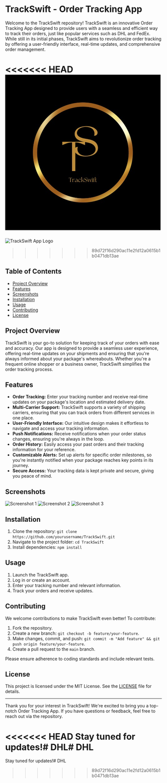 # TrackSwift - Order Tracking App

Welcome to the TrackSwift repository! TrackSwift is an innovative Order Tracking App designed to provide users with a seamless and efficient way to track their orders, just like popular services such as DHL and FedEx. While still in its initial phases, TrackSwift aims to revolutionize order tracking by offering a user-friendly interface, real-time updates, and comprehensive order management.

<<<<<<< HEAD
![TrackSwift App Logo](client/public/TrackSwift_logo.jpg)
=======
![TrackSwift App Logo](client/public/TrackSwift_logo.png)
>>>>>>> 89d72f16d290ac11e2fd12a0615b1b0471db13ae

## Table of Contents

- [Project Overview](#project-overview)
- [Features](#features)
- [Screenshots](#screenshots)
- [Installation](#installation)
- [Usage](#usage)
- [Contributing](#contributing)
- [License](#license)

## Project Overview

TrackSwift is your go-to solution for keeping track of your orders with ease and accuracy. Our app is designed to provide a seamless user experience, offering real-time updates on your shipments and ensuring that you're always informed about your package's whereabouts. Whether you're a frequent online shopper or a business owner, TrackSwift simplifies the order tracking process.

## Features

- **Order Tracking:** Enter your tracking number and receive real-time updates on your package's location and estimated delivery date.
- **Multi-Carrier Support:** TrackSwift supports a variety of shipping carriers, ensuring that you can track orders from different services in one place.
- **User-Friendly Interface:** Our intuitive design makes it effortless to navigate and access your tracking information.
- **Push Notifications:** Receive notifications when your order status changes, ensuring you're always in the loop.
- **Order History:** Easily access your past orders and their tracking information for your reference.
- **Customizable Alerts:** Set up alerts for specific order milestones, so you're instantly notified when your package reaches key points in its journey.
- **Secure Access:** Your tracking data is kept private and secure, giving you peace of mind.

## Screenshots

![Screenshot 1](screenshots/screenshot1.png)
![Screenshot 2](screenshots/screenshot2.png)
![Screenshot 3](screenshots/screenshot3.png)

## Installation

1. Clone the repository: `git clone https://github.com/yourusername/TrackSwift.git`
2. Navigate to the project folder: `cd TrackSwift`
3. Install dependencies: `npm install`

## Usage

1. Launch the TrackSwift app.
2. Log in or create an account.
3. Enter your tracking number and relevant information.
4. Track your orders and receive updates.

## Contributing

We welcome contributions to make TrackSwift even better! To contribute:

1. Fork the repository.
2. Create a new branch: `git checkout -b feature/your-feature`.
3. Make changes, commit, and push: `git commit -m "Add feature" && git push origin feature/your-feature`.
4. Create a pull request to the `main` branch.

Please ensure adherence to coding standards and include relevant tests.

## License

This project is licensed under the MIT License. See the [LICENSE](LICENSE) file for details.

---

Thank you for your interest in TrackSwift! We're excited to bring you a top-notch Order Tracking App. If you have questions or feedback, feel free to reach out via the repository.

<<<<<<< HEAD
Stay tuned for updates!# DHL# DHL
=======
Stay tuned for updates!# DHL
>>>>>>> 89d72f16d290ac11e2fd12a0615b1b0471db13ae
